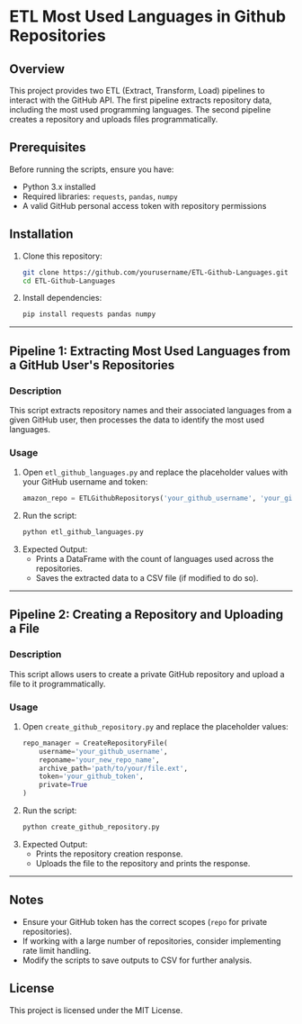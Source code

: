 # ETL Most Used Languages in Github Repositories

## Overview
This project provides two ETL (Extract, Transform, Load) pipelines to interact with the GitHub API. The first pipeline extracts repository data, including the most used programming languages. The second pipeline creates a repository and uploads files programmatically.

## Prerequisites
Before running the scripts, ensure you have:

- Python 3.x installed
- Required libraries: `requests`, `pandas`, `numpy`
- A valid GitHub personal access token with repository permissions

## Installation
1. Clone this repository:
   ```bash
   git clone https://github.com/yourusername/ETL-Github-Languages.git
   cd ETL-Github-Languages
   ```
2. Install dependencies:
   ```bash
   pip install requests pandas numpy
   ```

---
## Pipeline 1: Extracting Most Used Languages from a GitHub User's Repositories

### Description
This script extracts repository names and their associated languages from a given GitHub user, then processes the data to identify the most used languages.

### Usage
1. Open `etl_github_languages.py` and replace the placeholder values with your GitHub username and token:
   ```python
   amazon_repo = ETLGithubRepositorys('your_github_username', 'your_github_token')
   ```
2. Run the script:
   ```bash
   python etl_github_languages.py
   ```
3. Expected Output:
   - Prints a DataFrame with the count of languages used across the repositories.
   - Saves the extracted data to a CSV file (if modified to do so).

---
## Pipeline 2: Creating a Repository and Uploading a File

### Description
This script allows users to create a private GitHub repository and upload a file to it programmatically.

### Usage
1. Open `create_github_repository.py` and replace the placeholder values:
   ```python
   repo_manager = CreateRepositoryFile(
       username='your_github_username',
       reponame='your_new_repo_name',
       archive_path='path/to/your/file.ext',
       token='your_github_token',
       private=True
   )
   ```
2. Run the script:
   ```bash
   python create_github_repository.py
   ```
3. Expected Output:
   - Prints the repository creation response.
   - Uploads the file to the repository and prints the response.

---
## Notes
- Ensure your GitHub token has the correct scopes (`repo` for private repositories).
- If working with a large number of repositories, consider implementing rate limit handling.
- Modify the scripts to save outputs to CSV for further analysis.

## License
This project is licensed under the MIT License.

